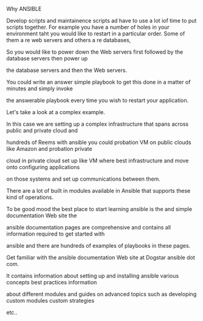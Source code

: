  Why ANSIBLE

Develop scripts and maintainence scripts ad have to use a lot iof time to put scripts together. For example you have a number of holes in your environment taht you would like to restart in a particular order. Some of them a re web servers and others a re databases, 

So you would like to power down the Web servers first followed by the database servers then power up

the database servers and then the Web servers.

You could write an answer simple playbook to get this done in a matter of minutes and simply invoke

the answerable playbook every time you wish to restart your application.

Let's take a look at a complex example.

In this case we are setting up a complex infrastructure that spans across public and private cloud and

hundreds of Reems with ansible you could probation VM on public clouds like Amazon and probation private

cloud in private cloud set up like VM where best infrastructure and move onto configuring applications

on those systems and set up communications between them.

There are a lot of built in modules available in Ansible that supports these kind of operations.

To be good mood the best place to start learning ansible is the and simple documentation Web site the

ansible documentation pages are comprehensive and contains all information required to get started with

ansible and there are hundreds of examples of playbooks in these pages.

Get familiar with the ansible documentation Web site at Dogstar ansible dot com.

It contains information about setting up and installing ansible various concepts best practices information

about different modules and guides on advanced topics such as developing custom modules custom strategies

etc..


